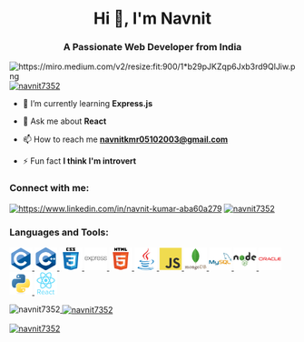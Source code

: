 <h1 align="center">Hi 👋, I'm Navnit</h1>
<h3 align="center">A Passionate Web Developer from India</h3>
<img align="right" alt="https://miro.medium.com/v2/resize:fit:900/1*b29pJKZqp6Jxb3rd9QlJiw.png">

<p align="left"> <a href="https://github.com/ryo-ma/github-profile-trophy"><img src="https://github-profile-trophy.vercel.app/?username=navnit7352" alt="navnit7352" /></a> </p>

- 🌱 I’m currently learning **Express.js**

- 💬 Ask me about **React**

- 📫 How to reach me **navnitkmr05102003@gmail.com**

- ⚡ Fun fact **I think I'm introvert**

<h3 align="left">Connect with me:</h3>
<p align="left">
<a href="https://linkedin.com/in/https://www.linkedin.com/in/navnit-kumar-73na" target="blank"><img align="center" src="https://raw.githubusercontent.com/rahuldkjain/github-profile-readme-generator/master/src/images/icons/Social/linked-in-alt.svg" alt="https://www.linkedin.com/in/navnit-kumar-aba60a279" height="30" width="40" /></a>
<a href="https://instagram.com/navnit7352" target="blank"><img align="center" src="https://raw.githubusercontent.com/rahuldkjain/github-profile-readme-generator/master/src/images/icons/Social/instagram.svg" alt="navnit7352" height="30" width="40" /></a>
</p>

<h3 align="left">Languages and Tools:</h3>
<p align="left"> <a href="https://www.cprogramming.com/" target="_blank" rel="noreferrer"> <img src="https://raw.githubusercontent.com/devicons/devicon/master/icons/c/c-original.svg" alt="c" width="40" height="40"/> </a> <a href="https://www.w3schools.com/cpp/" target="_blank" rel="noreferrer"> <img src="https://raw.githubusercontent.com/devicons/devicon/master/icons/cplusplus/cplusplus-original.svg" alt="cplusplus" width="40" height="40"/> </a> <a href="https://www.w3schools.com/css/" target="_blank" rel="noreferrer"> <img src="https://raw.githubusercontent.com/devicons/devicon/master/icons/css3/css3-original-wordmark.svg" alt="css3" width="40" height="40"/> </a> <a href="https://expressjs.com" target="_blank" rel="noreferrer"> <img src="https://raw.githubusercontent.com/devicons/devicon/master/icons/express/express-original-wordmark.svg" alt="express" width="40" height="40"/> </a> <a href="https://www.w3.org/html/" target="_blank" rel="noreferrer"> <img src="https://raw.githubusercontent.com/devicons/devicon/master/icons/html5/html5-original-wordmark.svg" alt="html5" width="40" height="40"/> </a> <a href="https://www.java.com" target="_blank" rel="noreferrer"> <img src="https://raw.githubusercontent.com/devicons/devicon/master/icons/java/java-original.svg" alt="java" width="40" height="40"/> </a> <a href="https://developer.mozilla.org/en-US/docs/Web/JavaScript" target="_blank" rel="noreferrer"> <img src="https://raw.githubusercontent.com/devicons/devicon/master/icons/javascript/javascript-original.svg" alt="javascript" width="40" height="40"/> </a> <a href="https://www.mongodb.com/" target="_blank" rel="noreferrer"> <img src="https://raw.githubusercontent.com/devicons/devicon/master/icons/mongodb/mongodb-original-wordmark.svg" alt="mongodb" width="40" height="40"/> </a> <a href="https://www.mysql.com/" target="_blank" rel="noreferrer"> <img src="https://raw.githubusercontent.com/devicons/devicon/master/icons/mysql/mysql-original-wordmark.svg" alt="mysql" width="40" height="40"/> </a> <a href="https://nodejs.org" target="_blank" rel="noreferrer"> <img src="https://raw.githubusercontent.com/devicons/devicon/master/icons/nodejs/nodejs-original-wordmark.svg" alt="nodejs" width="40" height="40"/> </a> <a href="https://www.oracle.com/" target="_blank" rel="noreferrer"> <img src="https://raw.githubusercontent.com/devicons/devicon/master/icons/oracle/oracle-original.svg" alt="oracle" width="40" height="40"/> </a> <a href="https://www.python.org" target="_blank" rel="noreferrer"> <img src="https://raw.githubusercontent.com/devicons/devicon/master/icons/python/python-original.svg" alt="python" width="40" height="40"/> </a> <a href="https://reactjs.org/" target="_blank" rel="noreferrer"> <img src="https://raw.githubusercontent.com/devicons/devicon/master/icons/react/react-original-wordmark.svg" alt="react" width="40" height="40"/> </a> <a href="https://numpy.org/" target="_blank" rel="noreferrer"> 

</p>

<p><img align="left" src="https://github-readme-stats.vercel.app/api/top-langs?username=navnit7352&show_icons=true&locale=en&layout=compact" alt="navnit7352" /></p>

<p>&nbsp;<img align="center" src="https://github-readme-stats.vercel.app/api?username=navnit7352&show_icons=true&locale=en" alt="navnit7352" /></p>

<p><img align="center" src="https://github-readme-streak-stats.herokuapp.com/?user=navnit7352&" alt="navnit7352" /></p>
